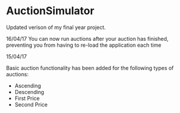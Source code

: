 # AuctionSimulator
Updated verison of my final year project.

16/04/17
You can now run auctions after your auction has finished, preventing you from having to re-load the application each time


15/04/17

Basic auction functionality has been added for the following types of auctions:

* Ascending
* Descending
* First Price
* Second Price


